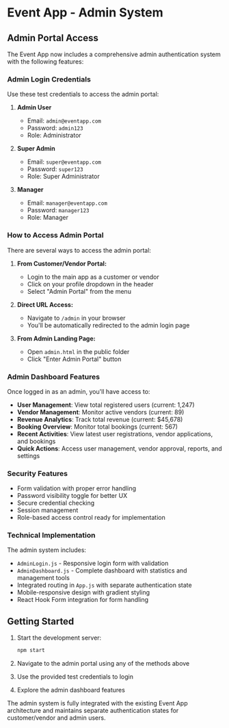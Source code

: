 # Event App - Admin System

## Admin Portal Access

The Event App now includes a comprehensive admin authentication system with the following features:

### Admin Login Credentials

Use these test credentials to access the admin portal:

1. **Admin User**
   - Email: `admin@eventapp.com`
   - Password: `admin123`
   - Role: Administrator

2. **Super Admin**
   - Email: `super@eventapp.com`
   - Password: `super123`
   - Role: Super Administrator

3. **Manager**
   - Email: `manager@eventapp.com`
   - Password: `manager123`
   - Role: Manager

### How to Access Admin Portal

There are several ways to access the admin portal:

1. **From Customer/Vendor Portal:**
   - Login to the main app as a customer or vendor
   - Click on your profile dropdown in the header
   - Select "Admin Portal" from the menu

2. **Direct URL Access:**
   - Navigate to `/admin` in your browser
   - You'll be automatically redirected to the admin login page

3. **From Admin Landing Page:**
   - Open `admin.html` in the public folder
   - Click "Enter Admin Portal" button

### Admin Dashboard Features

Once logged in as an admin, you'll have access to:

- **User Management**: View total registered users (current: 1,247)
- **Vendor Management**: Monitor active vendors (current: 89)
- **Revenue Analytics**: Track total revenue (current: $45,678)
- **Booking Overview**: Monitor total bookings (current: 567)
- **Recent Activities**: View latest user registrations, vendor applications, and bookings
- **Quick Actions**: Access user management, vendor approval, reports, and settings

### Security Features

- Form validation with proper error handling
- Password visibility toggle for better UX
- Secure credential checking
- Session management
- Role-based access control ready for implementation

### Technical Implementation

The admin system includes:
- `AdminLogin.js` - Responsive login form with validation
- `AdminDashboard.js` - Complete dashboard with statistics and management tools
- Integrated routing in `App.js` with separate authentication state
- Mobile-responsive design with gradient styling
- React Hook Form integration for form handling

## Getting Started

1. Start the development server:
   ```bash
   npm start
   ```

2. Navigate to the admin portal using any of the methods above

3. Use the provided test credentials to login

4. Explore the admin dashboard features

The admin system is fully integrated with the existing Event App architecture and maintains separate authentication states for customer/vendor and admin users.